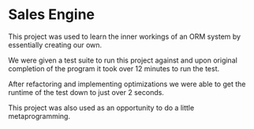 Sales Engine
============

This project was used to learn the inner workings of an ORM system by essentially creating our own.

We were given a test suite to run this project against and upon original completion of the program it took over 12 minutes to run the test.

After refactoring and implementing optimizations we were able to get the runtime of the test down to just over 2 seconds.

This project was also used as an opportunity to do a little metaprogramming.
